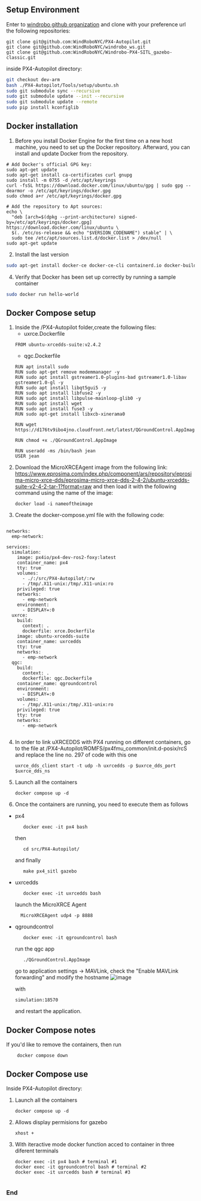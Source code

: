 ## Setup Environment

Enter to [windrobo github organization](https://github.com/WindRoboNYC "windrobo github organization") and clone with your preference url the following repositories:

    git clone git@github.com:WindRoboNYC/PX4-Autopilot.git
    git clone git@github.com:WindRoboNYC/windrobo_ws.git
    git clone git@github.com:WindRoboNYC/Windrobo-PX4-SITL_gazebo-classic.git

 inside PX4-Autopilot directory:
 
 ```bash
 git checkout dev-arm
bash ./PX4-Autopilot/Tools/setup/ubuntu.sh
sudo git submodule sync --recursive 
sudo git submodule update --init --recursive
sudo git submodule update --remote
sudo pip install kconfiglib
```

## Docker installation
1. Before you install Docker Engine for the first time on a new host machine, you need to set up the Docker repository. Afterward, you can install and update Docker from the repository.
```
# Add Docker's official GPG key:
sudo apt-get update
sudo apt-get install ca-certificates curl gnupg
sudo install -m 0755 -d /etc/apt/keyrings
curl -fsSL https://download.docker.com/linux/ubuntu/gpg | sudo gpg --dearmor -o /etc/apt/keyrings/docker.gpg
sudo chmod a+r /etc/apt/keyrings/docker.gpg

# Add the repository to Apt sources:
echo \
  "deb [arch=$(dpkg --print-architecture) signed-by=/etc/apt/keyrings/docker.gpg] https://download.docker.com/linux/ubuntu \
  $(. /etc/os-release && echo "$VERSION_CODENAME") stable" | \
  sudo tee /etc/apt/sources.list.d/docker.list > /dev/null
sudo apt-get update
```

2. Install the last version
```bash
sudo apt-get install docker-ce docker-ce-cli containerd.io docker-buildx-plugin docker-compose-plugin
```
4. Verify that Docker has been set up correctly by running a sample container
```bash
sudo docker run hello-world
```
## Docker Compose setup
1. Inside the /PX4-Autopilot folder,create the following files:
   - uxrce.Dockerfile
   ```
   FROM ubuntu-xrcedds-suite:v2.4.2
   ```
   - qgc.Dockerfile
   ```
   RUN apt install sudo
   RUN sudo apt-get remove modemmanager -y
   RUN sudo apt install gstreamer1.0-plugins-bad gstreamer1.0-libav gstreamer1.0-gl -y
   RUN sudo apt install libqt5gui5 -y
   RUN sudo apt install libfuse2 -y
   RUN sudo apt install libpulse-mainloop-glib0 -y
   RUN sudo apt install wget
   RUN sudo apt install fuse3 -y
   RUN sudo apt-get install libxcb-xinerama0
    
   RUN wget https://d176tv9ibo4jno.cloudfront.net/latest/QGroundControl.AppImage
    
   RUN chmod +x ./QGroundControl.AppImage
    
   RUN useradd -ms /bin/bash jean
   USER jean

   ```
2. Download the MicroXRCEAgent image from the following link: https://www.eprosima.com/index.php/component/ars/repository/eprosima-micro-xrce-dds/eprosima-micro-xrce-dds-2-4-2/ubuntu-xrcedds-suite-v2-4-2-tar-1?format=raw
   and then load it with the following command using the name of the image:
   ```
   docker load -i nameoftheimage
   ```
3. Create the docker-compose.yml file with the following code:
```

networks:
  emp-network:

services:
  simulation:
    image: px4io/px4-dev-ros2-foxy:latest
    container_name: px4
    tty: true
    volumes:
      - ./:/src/PX4-Autopilot/:rw
      - /tmp/.X11-unix:/tmp/.X11-unix:ro
    privileged: true
    networks:
      - emp-network
    environment:
      - DISPLAY=:0
  uxrce:
    build:
      context: .
      dockerfile: xrce.Dockerfile
    image: ubuntu-xrcedds-suite
    container_name: uxrcedds
    tty: true
    networks:
      - emp-network
  qgc:
    build:
      context: .
      dockerfile: qgc.Dockerfile
    container_name: qgroundcontrol
    environment:
      - DISPLAY=:0
    volumes:
      - /tmp/.X11-unix:/tmp/.X11-unix:ro
    privileged: true
    tty: true
    networks:
      - emp-network


   ```
4. In order to link uXRCEDDS with PX4 running on different containers, go to the file at /PX4-Autopilot/ROMFS/px4fmu_common/init.d-posix/rcS
   and replace the line no. 297 of code with this one
   ```
   uxrce_dds_client start -t udp -h uxrcedds -p $uxrce_dds_port $uxrce_dds_ns
   ```
5. Launch all the containers
   ```
   docker compose up -d
   ```
6. Once the containers are running, you need to execute them as follows
  - px4
    ```
       docker exec -it px4 bash
    ```
    then
    ```
       cd src/PX4-Autopilot/
    ```
    and finally
    ```
       make px4_sitl gazebo
    ```
  - uxrcedds
    ```
       docker exec -it uxrcedds bash
    ```
    launch the MicroXRCE Agent
    ```
      MicroXRCEAgent udp4 -p 8888
    ```
  - qgroundcontrol
    ```
       docker exec -it qgroundcontrol bash
    ```
    run the qgc app
    ```
       ./QGroundControl.AppImage 
    ```
    go to application settings -> MAVLink, check the "Enable MAVLink forwarding" and modify the hostname 
    ![image]((https://github.com/WindRoboNYC/PX4-Autopilot/assets/86448021/d90e5f1f-032f-4d65-8ed2-745c2af1b46e))
    
    with
    ```
    simulation:18570
    ```
    and restart the application.
    
## Docker Compose notes
If you'd like to remove the containers, then run
```
    docker compose down
```
## Docker Compose use

Inside PX4-Autopilot directory:

1. Launch all the containers
   ```
   docker compose up -d
   ```
2. Allows display permisions for gazebo
   ```
   xhost +
   ```
3. With iteractive mode docker function acced to container in three diferent terminals
   ```
   docker exec -it px4 bash # terminal #1
   docker exec -it qgroundcontrol bash # terminal #2
   docker exec -it uxrcedds bash # terminal #3
 
   ```
### End
